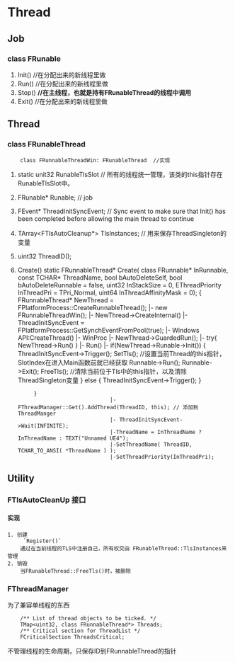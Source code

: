 # Thread

## Job
### class FRunable
1. Init() //在分配出来的新线程里做
2. Run()  //在分配出来的新线程里做
3. Stop() __//在主线程，也就是持有FRunableThread的线程中调用__
4. Exit() //在分配出来的新线程里做

## Thread
### class FRunableThread
		class FRunnableThreadWin: FRunableThread  //实现
1. static unit32 RunableTlsSlot // 所有的线程统一管理，该类的this指针存在RunableTlsSlot中。 
2. FRunable* Runable; // job
3. FEvent* ThreadInitSyncEvent; // Sync event to make sure that Init() has been completed before allowing the main thread to continue
4. TArray<FTlsAutoCleanup*> TlsInstances; // 用来保存ThreadSingleton的变量
5. uint32 ThreadID(); 
2. Create() 
		static FRunnableThread* Create(
		class FRunnable* InRunnable,
		const TCHAR* ThreadName,
		bool bAutoDeleteSelf,
		bool bAutoDeleteRunnable = false,
		uint32 InStackSize = 0,
		EThreadPriority InThreadPri = TPri_Normal,
		uint64 InThreadAffinityMask = 0);
			{
				 FRunnableThread* NewThread =  FPlatformProcess::CreateRunnableThread();
													|- new FRunnableThreadWin();
								|- NewThread->CreateInternal() 
									|- ThreadInitSyncEvent = FPlatformProcess::GetSynchEventFromPool(true);
									|- Windows API:CreateThread() 
										|- WinProc 
											|- NewThread->GuardedRun(); 
												|- try{ NewThread->Run() }
													|- Run()
														|- if(NewThread->Runable->Init())
															 { 
																ThreadInitSyncEvent->Trigger();
																SetTls(); //设置当前Thread的this指针， SlotIndex在进入Main函数前就已经获取
																Runnable->Run();
																Runnable->Exit();
																FreeTls(); //清除当前位于Tls中的this指针，以及清除ThreadSingleton变量
															}
															else
															{
																ThreadInitSyncEvent->Trigger();
															}
								
			}
									|- FThreadManager::Get().AddThread(ThreadID, this); // 添加到ThreadManger
									|- ThreadInitSyncEvent->Wait(INFINITE);
									|-ThreadName = InThreadName ? InThreadName : TEXT("Unnamed UE4");
									|-SetThreadName( ThreadID, TCHAR_TO_ANSI( *ThreadName ) );
									|-SetThreadPriority(InThreadPri);
## Utility
### FTlsAutoCleanUp 接口
#### 实现 
	1. 创建
		 `Register()`
		通过在当前线程的TLS中注册自己，所有权交由 FRunableThread::TlsInstances来管理
	2. 销毁
		当FRunableThread::FreeTls()时，被删除

### FThreadManager 
为了兼容单线程的东西

		/** List of thread objects to be ticked. */
		TMap<uint32, class FRunnableThread*> Threads;
		/** Critical section for ThreadList */
		FCriticalSection ThreadsCritical;
不管理线程的生命周期，只保存ID到FRunnableThread的指针
		